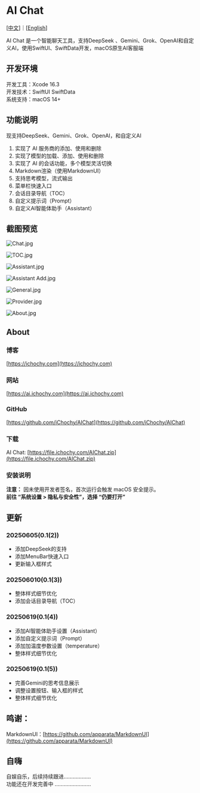 # AI Chat

[[中文](https://ai.ichochy.com/README_zh.html)]｜[[English](https://ai.ichochy.com)]

AI Chat 是一个智能聊天工具，支持DeepSeek 、Gemini、Grok、OpenAI和自定义AI，使用SwiftUI、SwiftData开发，macOS原生AI客服端

## 开发环境
开发工具：Xcode 16.3   
开发技术：SwiftUI  SwiftData  
系统支持：macOS 14+   


## 功能说明
现支持DeepSeek、Gemini、Grok、OpenAI，和自定义AI   
1. 实现了 AI 服务商的添加、使用和删除  
2. 实现了模型的加载、添加、使用和删除  
3. 实现了 AI 的会话功能，多个模型灵活切换    
4. Markdown渲染（使用MarkdownUI）  
5. 支持思考模型，流式输出    
6. 菜单栏快速入口
7. 会话目录导航（TOC）
8. 自定义提示词（Prompt）
9. 自定义AI智能体助手（Assistant）

## 截图预览
![Chat.jpg](https://image.ichochy.com/AIChat/Chat.jpg)

![TOC.jpg](https://image.ichochy.com/AIChat/TOC.jpg)

![Assistant.jpg](https://image.ichochy.com/AIChat/Assistant.jpg)

![Assistant Add.jpg](https://image.ichochy.com/AIChat/AssistantAdd.jpg)

![General.jpg](https://image.ichochy.com/AIChat/General.jpg)

![Provider.jpg](https://image.ichochy.com/AIChat/Provider.jpg)

![About.jpg](https://image.ichochy.com/AIChat/About.jpg)

## About
### 博客
[https://ichochy.com](https://ichochy.com)

### 网站
[https://ai.ichochy.com](https://ai.ichochy.com)

### GitHub
[https://github.com/iChochy/AIChat](https://github.com/iChochy/AIChat)

### 下载
AI Chat: [https://file.ichochy.com/AIChat.zip](https://file.ichochy.com/AIChat.zip)

### 安装说明
**注意：** 因未使用开发者签名，首次运行会触发 macOS 安全提示。    
**前往 “系统设置 > 隐私与安全性”，选择 “仍要打开”**   


## 更新
### 20250605(0.1(2))
* 添加DeepSeek的支持  
* 添加MenuBar快速入口  
* 更新输入框样式 

### 202506010(0.1(3))
* 整体样式细节优化
* 添加会话目录导航（TOC）

### 20250619(0.1(4))
* 添加AI智能体助手设置（Assistant）
* 添加自定义提示词（Prompt）
* 添加加温度参数设置（temperature）
* 整体样式细节优化

### 20250619(0.1(5))
* 完善Gemini的思考信息展示
* 调整设置按钮、输入框的样式
* 整体样式细节优化

## 鸣谢：
MarkdownUI：[https://github.com/apparata/MarkdownUI](https://github.com/apparata/MarkdownUI)

## 自嗨
自娱自乐，后续持续跟进………………  
功能还在开发完善中 ……………………  

